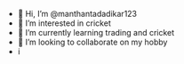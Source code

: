 - 👋 Hi, I’m @manthantadadikar123
- 👀 I’m interested in cricket
- 🌱 I’m currently learning trading and cricket
- 💞️ I’m looking to collaborate on my hobby
- i<!---
manthantadadikar123/manthantadadikar123 is a ✨ special ✨ repository because its `README.md` (this file) appears on your GitHub profile.
You can click the Preview link to take a look at your changes.
--->
